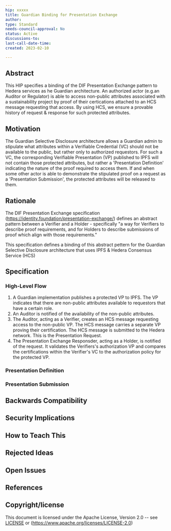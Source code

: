 ```yaml
---
hip: xxxxx
title: Guardian Binding for Presentation Exchange
author: 
type: Standard
needs-council-approval: No
status: Active
discussions-to:
last-call-date-time: 
created: 2023-02-10

---
```


## Abstract

This HIP specifies a binding of the DIF Presentation Exchange pattern to Hedera services as he Guardian architecture. An authorized actor (e.g.an Auditor or Regulator) is able to access non-public attributes associated with a sustainability project by proof of their certications attached to an HCS message requesting that access. By using HCS, we ensure a provable history of request & response for such protected attributes.

## Motivation

The Guardian Selective Disclosure architecture allows a Guardian admin to stipulate what attributes within a Verifiable Credential (VC) should not be available to the 
public, but rather only to authorized requestors. For such a VC, the corresponding Verifiable Presentation (VP) published to IPFS will not contain those protected attributes, but rather a 'Presentation Definition' indicating the nature of the proof required to access them. If and when some other actor is able to demonstrate the stipulated proof on a request as a 'Presentation Submission', the protected attributes will be released to them. 

## Rationale

The DIF Presentation Exchange specification (https://identity.foundation/presentation-exchange/) defines an abstract pattern between a Verifier and a Holder - specifically 
"a way for Verifiers to describe proof requirements, and for Holders to describe submissions of proof which align with those requirements."

This specification defines a binding of this abstract pettern for the Guardian Selective Disclosure architecture that uses IPFS & Hedera Consensus Service (HCS)

## Specification

### High-Level Flow

1. A Guardian implementation publishes a protected VP to IPFS. The VP indicates that there are non-public attributes available to requestors that have a certain role. 
2. An Auditor is notified of the availability of the non-public attributes. 
3. The Auditor, acting as a Verifier, creates an HCS message requesting access to the non-public VP. The HCS message carries a separate VP proving their certification. The HCS message is submitted to the Hedera network. This is the Presentation Request.
4. The Presentation Exchange Responsder, acting as a Holder, is notified of the request. It validates the Verifiers's authorization VP and compares the certifications within the Verifier's VC to the authorization policy for the protected VP.

### Presentation Definition



### Presentation Submission



## Backwards Compatibility
 
## Security Implications

## How to Teach This

## Rejected Ideas

## Open Issues

## References

## Copyright/license

This document is licensed under the Apache License, Version 2.0 -- see [LICENSE](../LICENSE) or (https://www.apache.org/licenses/LICENSE-2.0)
